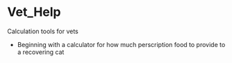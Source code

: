 # Vet_Help
Calculation tools for vets
+ Beginning with a calculator for how much perscription food to provide to a recovering cat
